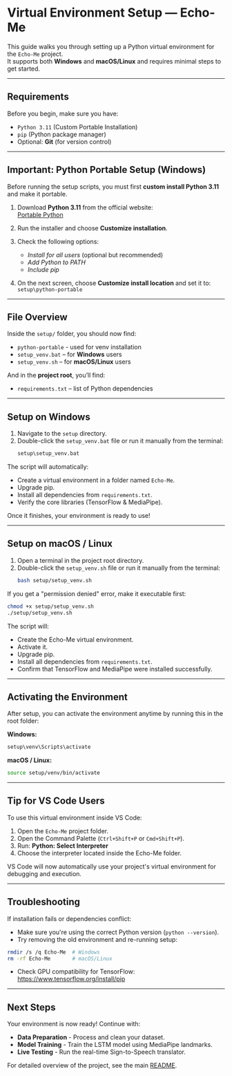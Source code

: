 # Virtual Environment Setup — Echo-Me

This guide walks you through setting up a Python virtual environment for the `Echo-Me` project.  
It supports both **Windows** and **macOS/Linux** and requires minimal steps to get started.

---

## Requirements

Before you begin, make sure you have:

- `Python 3.11` (Custom Portable Installation)
- `pip` (Python package manager)
- Optional: **Git** (for version control)

---

## Important: Python Portable Setup (Windows)

Before running the setup scripts, you must first **custom install Python 3.11** and make it portable.

1. Download **Python 3.11** from the official website:  
   [Portable Python](https://www.python.org/downloads/windows)

2. Run the installer and choose **Customize installation**.

3. Check the following options:
   - *Install for all users* (optional but recommended)
   - *Add Python to PATH*
   - *Include pip*

4. On the next screen, choose **Customize install location** and set it to:  
   `setup\python-portable`

---

## File Overview

Inside the `setup/` folder, you should now find:

- `python-portable` - used for venv installation
- `setup_venv.bat` – for **Windows** users  
- `setup_venv.sh` – for **macOS/Linux** users  

And in the **project root**, you’ll find:

- `requirements.txt` – list of Python dependencies  

---

## Setup on Windows

1. Navigate to the `setup` directory.
2. Double-click the `setup_venv.bat` file or run it manually from the terminal:
   ```cmd
   setup\setup_venv.bat
   ```

The script will automatically:

- Create a virtual environment in a folder named `Echo-Me`.
- Upgrade pip.
- Install all dependencies from `requirements.txt`.
- Verify the core libraries (TensorFlow & MediaPipe).

Once it finishes, your environment is ready to use!

---

## Setup on macOS / Linux

1. Open a terminal in the project root directory.
2. Double-click the `setup_venv.sh` file or run it manually from the terminal:
   ```bash
   bash setup/setup_venv.sh
   ```

If you get a "permission denied" error, make it executable first:

```bash
chmod +x setup/setup_venv.sh
./setup/setup_venv.sh
```

The script will:

- Create the Echo-Me virtual environment.
- Activate it.
- Upgrade pip.
- Install all dependencies from `requirements.txt`.
- Confirm that TensorFlow and MediaPipe were installed successfully.

---

## Activating the Environment

After setup, you can activate the environment anytime by running this in the root folder:

**Windows:**

```cmd
setup\venv\Scripts\activate
```

**macOS / Linux:**

```bash
source setup/venv/bin/activate
```

---

## Tip for VS Code Users

To use this virtual environment inside VS Code:

1. Open the `Echo-Me` project folder.
2. Open the Command Palette (`Ctrl+Shift+P` or `Cmd+Shift+P`).
3. Run: **Python: Select Interpreter**
4. Choose the interpreter located inside the Echo-Me folder.

VS Code will now automatically use your project's virtual environment for debugging and execution.

---

## Troubleshooting

If installation fails or dependencies conflict:

- Make sure you're using the correct Python version (`python --version`).
- Try removing the old environment and re-running setup:

```bash
rmdir /s /q Echo-Me  # Windows
rm -rf Echo-Me       # macOS/Linux
```

- Check GPU compatibility for TensorFlow:
  https://www.tensorflow.org/install/pip

---

## Next Steps

Your environment is now ready! Continue with:

- **Data Preparation** - Process and clean your dataset.
- **Model Training** - Train the LSTM model using MediaPipe landmarks.
- **Live Testing** - Run the real-time Sign-to-Speech translator.

For detailed overview of the project, see the main [README](README.md).